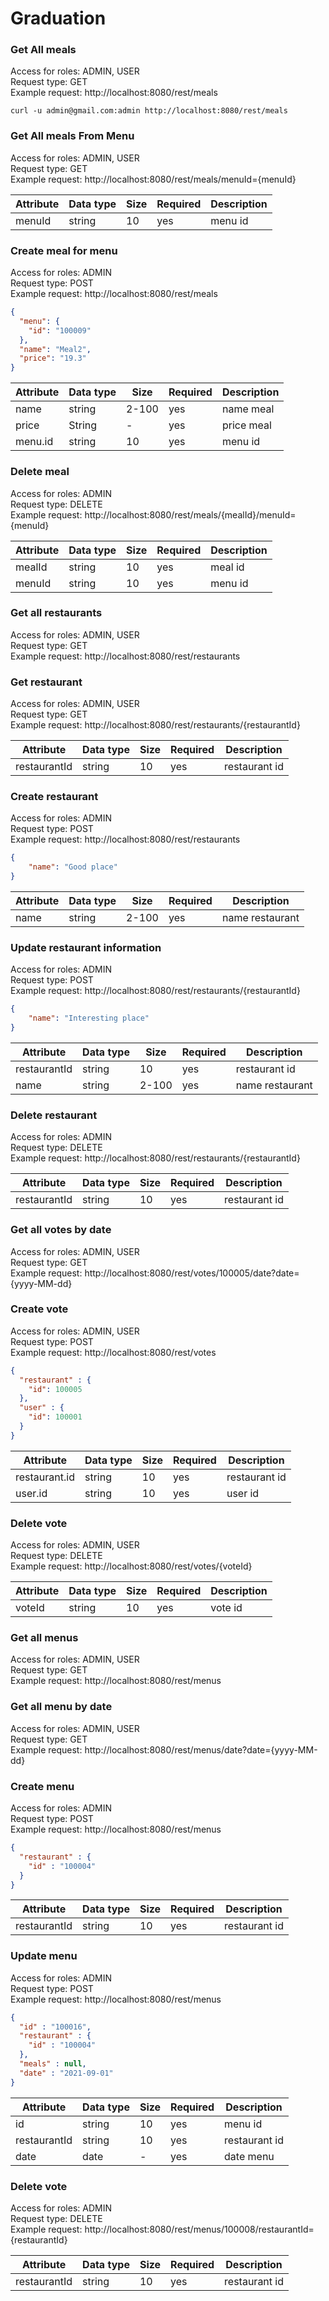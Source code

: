 # Graduation
### Get All meals
Access for roles: ADMIN, USER <br/>
Request type: GET <br/>
Example request: http://localhost:8080/rest/meals <br/>
```
curl -u admin@gmail.com:admin http://localhost:8080/rest/meals
```

### Get All meals From Menu
Access for roles: ADMIN, USER <br/>
Request type: GET <br/>
Example request: http://localhost:8080/rest/meals/menuId={menuId} <br/>

Attribute | Data type | Size | Required | Description
--------- | --------- | ---- | -------- | -----------
menuId    | string    | 10   | yes      | menu id


### Create meal for menu
Access for roles: ADMIN <br/>
Request type: POST <br/>
Example request: http://localhost:8080/rest/meals <br/>
```json
{
  "menu": {
    "id": "100009"
  },
  "name": "Meal2",
  "price": "19.3"
}
```

Attribute | Data type | Size | Required | Description
--------- | --------- | ---- | -------- | -----------
name | string | 2-100 | yes | name meal
price | String | - | yes | price meal
menu.id | string | 10 | yes | menu id

### Delete meal
Access for roles: ADMIN <br/>
Request type: DELETE <br/>
Example request: http://localhost:8080/rest/meals/{mealId}/menuId={menuId} <br/>

Attribute | Data type | Size | Required | Description
--------- | --------- | ---- | -------- | -----------
mealId | string | 10 | yes | meal id
menuId | string | 10 | yes | menu id


### Get all restaurants
Access for roles: ADMIN, USER <br/>
Request type: GET <br/>
Example request: http://localhost:8080/rest/restaurants <br/>

### Get restaurant
Access for roles: ADMIN, USER <br/>
Request type: GET <br/>
Example request: http://localhost:8080/rest/restaurants/{restaurantId} <br/>

Attribute | Data type | Size | Required | Description
--------- | --------- | ---- | -------- | -----------
restaurantId | string | 10 | yes | restaurant id

### Create restaurant
Access for roles: ADMIN <br/>
Request type: POST <br/>
Example request: http://localhost:8080/rest/restaurants <br/>
```json
{
    "name": "Good place"
}
```
Attribute | Data type | Size | Required | Description
--------- | --------- | ---- | -------- | -----------
name | string | 2-100 | yes | name restaurant

### Update restaurant information
Access for roles: ADMIN <br/>
Request type: POST <br/>
Example request: http://localhost:8080/rest/restaurants/{restaurantId} <br/>
```json
{
    "name": "Interesting place"
}
```
Attribute | Data type | Size | Required | Description
--------- | --------- | ---- | -------- | -----------
restaurantId | string | 10 | yes | restaurant id
name | string | 2-100 | yes | name restaurant

### Delete restaurant
Access for roles: ADMIN <br/>
Request type: DELETE <br/>
Example request: http://localhost:8080/rest/restaurants/{restaurantId} <br/>

Attribute | Data type | Size | Required | Description
--------- | --------- | ---- | -------- | -----------
restaurantId | string | 10 | yes | restaurant id


### Get all votes by date
Access for roles: ADMIN, USER <br/>
Request type: GET <br/>
Example request: http://localhost:8080/rest/votes/100005/date?date={yyyy-MM-dd} <br/>

### Create vote
Access for roles: ADMIN, USER <br/>
Request type: POST <br/>
Example request: http://localhost:8080/rest/votes <br/>
```json
{
  "restaurant" : {
    "id": 100005
  },
  "user" : {
    "id": 100001
  }
}
```
Attribute | Data type | Size | Required | Description
--------- | --------- | ---- | -------- | -----------
restaurant.id | string | 10 | yes | restaurant id
user.id | string | 10 | yes | user id

### Delete vote
Access for roles: ADMIN, USER <br/>
Request type: DELETE <br/>
Example request: http://localhost:8080/rest/votes/{voteId} <br/>

Attribute | Data type | Size | Required | Description
--------- | --------- | ---- | -------- | -----------
voteId| string | 10 | yes | vote id

### Get all menus
Access for roles: ADMIN, USER <br/>
Request type: GET <br/>
Example request: http://localhost:8080/rest/menus <br/>

### Get all menu by date
Access for roles: ADMIN, USER <br/>
Request type: GET <br/>
Example request: http://localhost:8080/rest/menus/date?date={yyyy-MM-dd} <br/>

### Create menu
Access for roles: ADMIN <br/>
Request type: POST <br/>
Example request: http://localhost:8080/rest/menus <br/>
```json
{
  "restaurant" : {
    "id" : "100004"
  }
}
```

Attribute | Data type | Size | Required | Description
--------- | --------- | ---- | -------- | -----------
restaurantId| string | 10 | yes | restaurant id

### Update menu
Access for roles: ADMIN <br/>
Request type: POST <br/>
Example request: http://localhost:8080/rest/menus <br/>
```json
{
  "id" : "100016",
  "restaurant" : {
    "id" : "100004"
  },
  "meals" : null,
  "date" : "2021-09-01"
}
```
Attribute | Data type | Size | Required | Description
--------- | --------- | ---- | -------- | -----------
id | string | 10 | yes | menu id
restaurantId | string | 10 | yes | restaurant id
date | date | - | yes | date menu

### Delete vote
Access for roles: ADMIN <br/>
Request type: DELETE <br/>
Example request: http://localhost:8080/rest/menus/100008/restaurantId={restaurantId} <br/>

Attribute | Data type | Size | Required | Description
--------- | --------- | ---- | -------- | -----------
restaurantId| string | 10 | yes | restaurant id